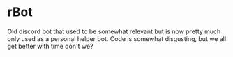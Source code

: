 # rBot

Old discord bot that used to be somewhat relevant but is now pretty much only used as a personal helper bot.
Code is somewhat disgusting, but we all get better with time don't we?
